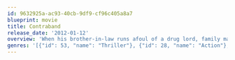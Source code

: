 ```yaml
---
id: 9632925a-ac93-40cb-9df9-cf96c405a8a7
blueprint: movie
title: Contraband
release_date: '2012-01-12'
overview: 'When his brother-in-law runs afoul of a drug lord, family man Chris Farraday turns to a skill he abandoned long ago – smuggling – to repay the debt. But the job goes wrong, and Farraday finds himself wanted by cops, crooks and killers alike.'
genres: '[{"id": 53, "name": "Thriller"}, {"id": 28, "name": "Action"}, {"id": 18, "name": "Drama"}, {"id": 80, "name": "Crime"}]'
---
```

